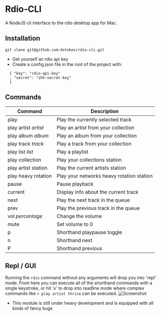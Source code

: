 # Rdio-CLI
A NodeJS cli interface to the rdio desktop app for Mac.

## Installation
```shell
git clone git@github.com:dstokes/rdio-cli.git
```
* Get yourself an rdio api key
* Create a config.json file in the root of the project with:
```
  { "key": "rdio-api-key"
  , "secret": "shh-secret-key"
  }
```

## Commands
Command              | Description
-------------------- | -------------------------
play                 | Play the currently selected track
play artist _artist_ | Play an artist from your collection
play album _album_   | Play an album from your collection
play track _track_   | Play a track from your collection
play list _list_     | Play a playlist
play collection      | Play your collections station
play artist station  | Play the current artists station
play heavy rotation  | Play your networks heavy rotation station
pause                | Pause playback
current              | Display info about the current track
next                 | Play the next track in the queue
prev                 | Play the previous track in the queue
vol _percentage_     | Change the volume
mute                 | Set volume to 0
p                    | Shorthand playpause toggle
n                    | Shorthand next
P                    | Shorthand previous


## Repl / GUI
Running the <code>rdio</code> command without any arguments will drop you
into 'repl' mode.  From here you can execute all of the shorthand commands
with a single keystroke, or hit 'x' to drop into readline mode where
complex commands like <code>> play artist thrice</code> can be executed.
![Screenshot](http://f.cl.ly/items/2r2G3w2n3G2Z273C2v3O/Screen%20Shot%202013-01-25%20at%2011.21.18%20PM.png)

* This module is still under heavy development and is equipped with all kinds of fancy bugs
